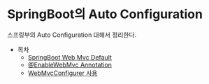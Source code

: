 # SpringBoot의 Auto Configuration

스프링부의 Auto Configuration 대해서 정리한다. 

* 목차
    * [SpringBoot Web Mvc Default](doc/auto-01.md)
    * [@EnableWebMvc Annotation](doc/auto-02.md)
    * [WebMvcConfigurer 사용](doc/auto-03.md)



    
